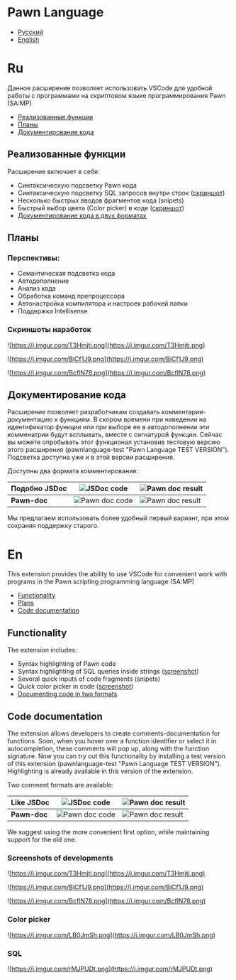 # Pawn Language

- [Русский](#ru)
- [English](#en)

# Ru

Данное расширение позволяет использовать VSCode для удобной работы с программами на скриптовом языке программирования Pawn (SA:MP)

- [Реализованные функции](#реализованные-функции)
- [Планы](#планы)
- [Документирование кода](#документирование-кода)

## Реализованные функции

Расширение включает в себя:

- Синтаксическую подсветку Pawn кода
- Синтаксическую подсветку SQL запросов внутри строк ([скриншот](#sql))
- Несколько быстрых вводов фрагментов кода (snipets)
- Быстрый выбор цвета (Color picker) в коде ([скриншот](#color-picker))
- [Документирование кода в двух форматах](#документирование-кода)

## Планы

### Перспективы:
- Семантическая подсветка кода
- Автодополнение
- Анализ кода
- Обработка команд препроцессора
- Автонастройка компилятора и настроек рабочей папки
- Поддержка Intellisense

### Скриншоты наработок

![https://i.imgur.com/T3Hmjti.png](https://i.imgur.com/T3Hmjti.png)

![https://i.imgur.com/BiCf1J9.png](https://i.imgur.com/BiCf1J9.png)

![https://i.imgur.com/BcflN78.png](https://i.imgur.com/BcflN78.png)

## Документирование кода

Расширение позволяет разработчикам создавать комментарии-документацию к функциям. В скором времени при наведении на идентификатор функции или при выборе ее в автодополнении эти комменатрии будут всплывать, вместе с сигнатурой функции. Сейчас вы можете опробывать этот функционал установив тестовую версию этого расширения (pawnlanguage-test "Pawn Language TEST VERSION"). Подсветка доступна уже и в этой версии расширения.

Доступны два формата комментирования:

| Подобно JSDoc | ![JSDoc code](https://i.imgur.com/PydULJg.png)    | ![Pawn doc result](https://i.imgur.com/Bp5IDd1.png) |
| ------------- | ------------------------------------------------- | --------------------------------------------------- |
| **Pawn-doc**  | ![Pawn doc code](https://i.imgur.com/6q87zbb.png) | ![Pawn doc result](https://i.imgur.com/l0PlIBR.png) |

Мы предлагаем использовать более удобный первый вариант, при этом сохраняя поддержку старого.




# En
This extension provides the ability to use VSCode for convenient work with programs in the Pawn scripting programming language (SA:MP)

- [Functionality](#functionality)
- [Plans](#plans)
- [Code documentation](#code-documentation)

## Functionality

The extension includes:

- Syntax highlighting of Pawn code
- Syntax highlighting of SQL queries inside strings ([screenshot](#sql))
- Several quick inputs of code fragments (snipets)
- Quick color picker in code ([screenshot](#color-picker))
- [Documenting code in two formats](#code-documentation)



## Code documentation

The extension allows developers to create comments-documentation for functions. Soon, when you hover over a function identifier or select it in autocompletion, these comments will pop up, along with the function signature. Now you can try out this functionality by installing a test version of this extension (pawnlanguage-test "Pawn Language TEST VERSION"). Highlighting is already available in this version of the extension.

Two comment formats are available:

| Like JSDoc | ![JSDoc code](https://i.imgur.com/PydULJg.png)    | ![Pawn doc result](https://i.imgur.com/Bp5IDd1.png) |
| ------------- | ------------------------------------------------- | --------------------------------------------------- |
| **Pawn-doc**  | ![Pawn doc code](https://i.imgur.com/6q87zbb.png) | ![Pawn doc result](https://i.imgur.com/SPMfxSy.png) |

We suggest using the more convenient first option, while maintaining support for the old one.

### Screenshots of developments

![https://i.imgur.com/T3Hmjti.png](https://i.imgur.com/T3Hmjti.png)

![https://i.imgur.com/BiCf1J9.png](https://i.imgur.com/BiCf1J9.png)

![https://i.imgur.com/BcflN78.png](https://i.imgur.com/BcflN78.png)


### Color picker

![https://i.imgur.com/LB0JmSh.png](https://i.imgur.com/LB0JmSh.png)

### SQL

![https://i.imgur.com/rMJPUDt.png](https://i.imgur.com/rMJPUDt.png)
